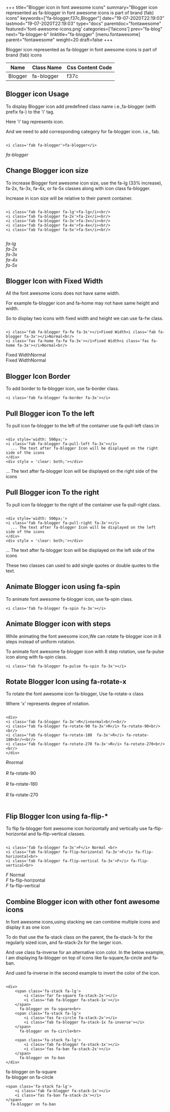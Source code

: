 +++
title="Blogger icon in font awesome icons"
summary="Blogger icon represented as fa-blogger in font awesome icons is part of brand (fab) icons"
keywords=["fa-blogger,f37c,Blogger"]
date="19-07-2020T22:19:03"
lastmod="19-07-2020T22:19:03"
type="docs"
parentdoc="fontawesome"
featured='font-awesome-icons.png'
categories=['faicons']
prev="fa-blog"
next="fa-blogger-b"
linktitle="fa-blogger"
[menu.fontawesome]
parent="fontawesome"
weight=20
draft=false
+++


Blogger icon represented as fa-blogger in font awesome icons is part of brand (fab) icons

<div class='table-responsive'><table class='table'><thead><tr><th>Name</th><th>Class Name</th><th>Css Content Code</th></tr></thead><tbody><tr><td>Blogger</td><td>fa-blogger</td><td>f37c</td></tr></tbody></table></div>



## Blogger icon Usage

To display Blogger icon add predefined class name i.e.,fa-blogger (with prefix fa-) to the 'i' tag.

Here 'i' tag represents icon.

And we need to add corresponding category for fa-blogger icon. i.e., fab.


```

<i class='fab fa-blogger'>fa-blogger</i>
```

<i class='fab fa-blogger'>fa-blogger</i>




## Change Blogger icon size
To increase Blogger font awesome icon size, use the fa-lg (33% increase), fa-2x, fa-3x, fa-4x, or fa-5x classes along with icon class fa-blogger.

Increase in icon size will be relative to their parent container. 

```

<i class='fab fa-blogger fa-lg'>fa-lg</i><br/>
<i class='fab fa-blogger fa-2x'>fa-2x</i><br/>
<i class='fab fa-blogger fa-3x'>fa-3x</i><br/>
<i class='fab fa-blogger fa-4x'>fa-4x</i><br/>
<i class='fab fa-blogger fa-5x'>fa-5x</i><br/>
            
```

<i class='fab fa-blogger fa-lg'>fa-lg</i><br/>
<i class='fab fa-blogger fa-2x'>fa-2x</i><br/>
<i class='fab fa-blogger fa-3x'>fa-3x</i><br/>
<i class='fab fa-blogger fa-4x'>fa-4x</i><br/>
<i class='fab fa-blogger fa-5x'>fa-5x</i><br/>
            



## Blogger Icon with Fixed Width 

All the font awesome icons does not have same width.

For example fa-blogger icon and fa-home may not have same height and width.

So to display two icons with fixed width and height we can use fa-fw class.


```

<i class='fab fa-blogger fa-fw fa-3x'></i>Fixed Width<i class='fab fa-blogger fa-3x'></i>Normal<br/>
<i class='fas fa-home fa-fw fa-3x'></i>Fixed Width<i class='fas fa-home fa-3x'></i>Normal<br/>
```

<i class='fab fa-blogger fa-fw fa-3x'></i>Fixed Width<i class='fab fa-blogger fa-3x'></i>Normal<br/>
<i class='fas fa-home fa-fw fa-3x'></i>Fixed Width<i class='fas fa-home fa-3x'></i>Normal<br/>



## Blogger Icon Border 

To add border to fa-blogger icon, use fa-border class.


```
<i class='fab fa-blogger fa-border fa-3x'></i>

```
<i class='fab fa-blogger fa-border fa-3x'></i>





## Pull Blogger icon To the left

To pull icon fa-blogger to the left of the container use fa-pull-left class.\n

```

<div style='width: 500px;'>
<i class='fab fa-blogger fa-pull-left fa-3x'></i>
  ... The text after fa-blogger Icon will be displayed on the right side of the icons
</div>
<div style = 'clear: both;'></div>
```

<div style='width: 500px;'>
<i class='fab fa-blogger fa-pull-left fa-3x'></i>
  ... The text after fa-blogger Icon will be displayed on the right side of the icons
</div>
<div style = 'clear: both;'></div>




## Pull Blogger icon To the right
To pull icon fa-blogger to the right of the container use fa-pull-right class.

```

<div style='width: 500px;'>
<i class='fab fa-blogger fa-pull-right fa-3x'></i>
  ... The text after fa-blogger Icon will be displayed on the left side of the icons
</div>
<div style = 'clear: both;'></div>
```

<div style='width: 500px;'>
<i class='fab fa-blogger fa-pull-right fa-3x'></i>
  ... The text after fa-blogger Icon will be displayed on the left side of the icons
</div>
<div style = 'clear: both;'></div>

These two classes can used to add single quotes or double quotes to the text.


## Animate Blogger icon using fa-spin
To animate font awesome fa-blogger icon, use fa-spin class.

```
<i class='fab fa-blogger fa-spin fa-3x'></i>
```
<i class='fab fa-blogger fa-spin fa-3x'></i>




## Animate Blogger icon with steps
While animating the font awesome icon,We can rotate fa-blogger icon in 8 steps instead of uniform rotation.

To animate font awesome fa-blogger icon with 8 step rotation, use fa-pulse icon along with fa-spin class.


```
<i class='fab fa-blogger fa-pulse fa-spin fa-3x'></i>

```
<i class='fab fa-blogger fa-pulse fa-spin fa-3x'></i>





## Rotate Blogger Icon using fa-rotate-x
To rotate the font awesome icon fa-blogger, Use fa-rotate-x class

Where 'x' represents degree of rotation.


```

<div>
<i class='fab fa-blogger fa-3x'>R</i>normal<br/><br/>
<i class='fab fa-blogger fa-rotate-90 fa-3x'>R</i> fa-rotate-90<br/><br/> 
<i class='fab fa-blogger fa-rotate-180  fa-3x'>R</i> fa-rotate-180<br/><br/> 
<i class='fab fa-blogger fa-rotate-270 fa-3x'>R</i> fa-rotate-270<br/><br/>
</div>
```

<div>
<i class='fab fa-blogger fa-3x'>R</i>normal<br/><br/>
<i class='fab fa-blogger fa-rotate-90 fa-3x'>R</i> fa-rotate-90<br/><br/> 
<i class='fab fa-blogger fa-rotate-180  fa-3x'>R</i> fa-rotate-180<br/><br/> 
<i class='fab fa-blogger fa-rotate-270 fa-3x'>R</i> fa-rotate-270<br/><br/>
</div>




## Flip Blogger Icon using fa-flip-*
To flip fa-blogger font awesome icon horizontally and vertically use fa-flip-horizontal and fa-flip-vertical classes. 

```

<i class='fab fa-blogger fa-3x'>F</i> Normal <br>
<i class='fab fa-blogger fa-flip-horizontal fa-3x'>F</i> fa-flip-horizontal<br>
<i class='fab fa-blogger fa-flip-vertical fa-3x'>F</i> fa-flip-vertical<br>
```

<i class='fab fa-blogger fa-3x'>F</i> Normal <br>
<i class='fab fa-blogger fa-flip-horizontal fa-3x'>F</i> fa-flip-horizontal<br>
<i class='fab fa-blogger fa-flip-vertical fa-3x'>F</i> fa-flip-vertical<br>




## Combine Blogger icon with other font awesome icons
In font awesome icons,using stacking we can combine multiple icons and display it as one icon 

To do that use the fa-stack class on the parent, the fa-stack-1x for the regularly sized icon, and fa-stack-2x for the larger icon.

And use class fa-inverse for an alternative icon color. 
In the below example, I am displaying fa-blogger on top of icons like fa-square,fa-circle and fa-ban.

And used fa-inverse in the second example to invert the color of the icon.

```

<div>
    <span class='fa-stack fa-lg'>
        <i class='far fa-square fa-stack-2x'></i>
        <i class='fab fa-blogger fa-stack-1x'></i>
    </span>
      fa-blogger on fa-square<br>
    <span class='fa-stack fa-lg'>
        <i class='fas fa-circle fa-stack-2x'></i>
        <i class='fab fa-blogger fa-stack-1x fa-inverse'></i>
    </span>
      fa-blogger on fa-circle<br>

    <span class='fa-stack fa-lg'>
        <i class='fab fa-blogger fa-stack-1x'></i>
        <i class='fas fa-ban fa-stack-2x'></i>
    </span>
      fa-blogger on fa-ban
</div>
```

<div>
    <span class='fa-stack fa-lg'>
        <i class='far fa-square fa-stack-2x'></i>
        <i class='fab fa-blogger fa-stack-1x'></i>
    </span>
      fa-blogger on fa-square<br>
    <span class='fa-stack fa-lg'>
        <i class='fas fa-circle fa-stack-2x'></i>
        <i class='fab fa-blogger fa-stack-1x fa-inverse'></i>
    </span>
      fa-blogger on fa-circle<br>

    <span class='fa-stack fa-lg'>
        <i class='fab fa-blogger fa-stack-1x'></i>
        <i class='fas fa-ban fa-stack-2x'></i>
    </span>
      fa-blogger on fa-ban
</div>






